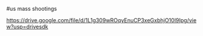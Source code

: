 #us mass shootings

https://drive.google.com/file/d/1L1g309wROqyEnuCP3xeGxbhjO10l9Ipg/view?usp=drivesdk
